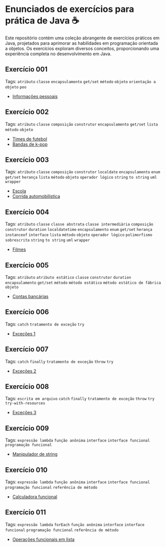 # Enunciados de exercícios para prática de Java ☕

Este repositório contém uma coleção abrangente de exercícios práticos em Java, projetados para aprimorar as habilidades em programação orientada a objetos. Os exercícios exploram diversos conceitos, proporcionando uma experiência completa no desenvolvimento em Java.

## Exercício 001

Tags: `atributo` `classe` `encapsulamento` `get/set` `método` `objeto` `orientação a objeto` `poo`

- [Informações pessoais](./exercicios/exercicio-001/versao-001/README.md)

## Exercício 002

Tags: `atributo` `classe` `composição` `construtor` `encapsulamento` `get/set` `lista` `método` `objeto`

- [Times de futebol](./exercicios/exercicio-002/versao-001/README.md)
- [Bandas de k-pop](./exercicios/exercicio-002/versao-002/README.md)

## Exercício 003

Tags: `atributo` `classe` `composição` `construtor` `localdate` `encapsulamento` `enum` `get/set` `herança` `lista` `método` `objeto` `operador lógico` `string` `to string` `uml` `wrapper`

- [Escola](./exercicios/exercicio-003/versao-001/README.md)
- [Corrida automobilística](./exercicios/exercicio-003/versao-002/README.md)

## Exercício 004

Tags: `atributo` `classe` `classe abstrata` `classe intermediária` `composição` `construtor` `duration` `localdatetime` `encapsulamento` `enum` `get/set` `herança` `instanceof` `interface` `lista` `método` `objeto` `operador lógico` `polimorfismo` `sobrescrita` `string` `to string` `uml` `wrapper`

- [Filmes](./exercicios/exercicio-004/versao-001/README.md)

## Exercício 005

Tags: `atributo` `atributo estático` `classe` `construtor` `duration` `encapsulamento` `get/set` `método` `método estático` `método estático de fábrica` `objeto`

- [Contas bancárias](./exercicios/exercicio-005/versao-001/README.md)

## Exercício 006

Tags: `catch` `tratamento de exceção` `try`

- [Exceções 1](./exercicios/exercicio-006/versao-001/README.md)

## Exercício 007

Tags: `catch` `finally` `tratamento de exceção` `throw` `try`

- [Exceções 2](./exercicios/exercicio-007/versao-001/README.md)

## Exercício 008

Tags: `escrita em arquivo` `catch` `finally` `tratamento de exceção` `throw` `try` `try-with-resources`

- [Exceções 3](./exercicios/exercicio-008/versao-001/README.md)

## Exercício 009

Tags: `expressão lambda` `função anônima` `interface` `interface funcional` `programação funcional`

- [Manipulador de string](./exercicios/exercicio-009/versao-001/README.md)

## Exercício 010

Tags: `expressão lambda` `função anônima` `interface` `interface funcional` `programação funcional` `referência de método`

- [Calculadora funcional](./exercicios/exercicio-010/versao-001/README.md)

## Exercício 011

Tags: `expressão lambda` `forEach` `função anônima` `interface` `interface funcional` `programação funcional` `referência de método`

- [Operações funcionais em lista](./exercicios/exercicio-011/versao-001/README.md)
